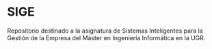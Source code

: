 # SIGE
Repositorio destinado a la asignatura de Sistemas Inteligentes para la Gestión de la Empresa del Máster en Ingeniería Informática en la UGR.
